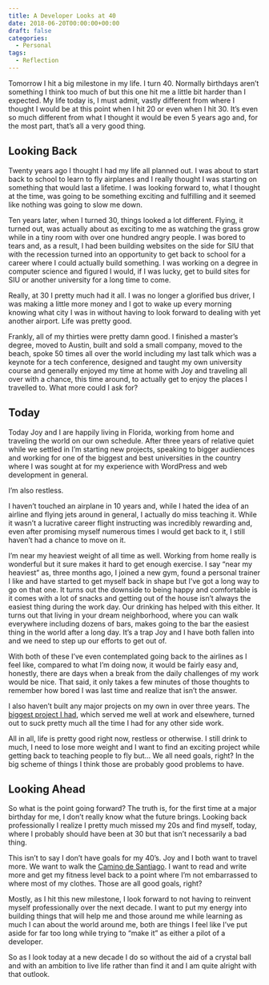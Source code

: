 ```yaml
---
title: A Developer Looks at 40
date: 2018-06-20T00:00:00+00:00
draft: false
categories:
  - Personal
tags:
  - Reflection
---
```


Tomorrow I hit a big milestone in my life. I turn 40. Normally birthdays aren’t something I think too much of but this one hit me a little bit harder than I expected. My life today is, I must admit, vastly different from where I thought I would be at this point when I hit 20 or even when I hit 30. It’s even so much different from what I thought it would be even 5 years ago and, for the most part, that’s all a very good thing.

## Looking Back

Twenty years ago I thought I had my life all planned out. I was about to start back to school to learn to fly airplanes and I really thought I was starting on something that would last a lifetime. I was looking forward to, what I thought at the time, was going to be something exciting and fulfilling and it seemed like nothing was going to slow me down.

Ten years later, when I turned 30, things looked a lot different. Flying, it turned out, was actually about as exciting to me as watching the grass grow while in a tiny room with over one hundred angry people. I was bored to tears and, as a result, I had been building websites on the side for SIU that with the recession turned into an opportunity to get back to school for a career where I could actually build something. I was working on a degree in computer science and figured I would, if I was lucky, get to build sites for SIU or another university for a long time to come.

Really, at 30 I pretty much had it all. I was no longer a glorified bus driver, I was making a little more money and I got to wake up every morning knowing what city I was in without having to look forward to dealing with yet another airport. Life was pretty good.

Frankly, all of my thirties were pretty damn good. I finished a master’s degree, moved to Austin, built and sold a small company, moved to the beach, spoke 50 times all over the world including my last talk which was a keynote for a tech conference, designed and taught my own university course and generally enjoyed my time at home with Joy and traveling all over with a chance, this time around, to actually get to enjoy the places I travelled to. What more could I ask for?

## Today

Today Joy and I are happily living in Florida, working from home and traveling the world on our own schedule. After three years of relative quiet while we settled in I’m starting new projects, speaking to bigger audiences and working for one of the biggest and best universities in the country where I was sought at for my experience with WordPress and web development in general.

I’m also restless.

I haven’t touched an airplane in 10 years and, while I hated the idea of an airline and flying jets around in general, I actually do miss teaching it. While it wasn’t a lucrative career flight instructing was incredibly rewarding and, even after promising myself numerous times I would get back to it, I still haven’t had a chance to move on it.

I’m near my heaviest weight of all time as well. Working from home really is wonderful but it sure makes it hard to get enough exercise. I say “near my heaviest” as, three months ago, I joined a new gym, found a personal trainer I like and have started to get myself back in shape but I’ve got a long way to go on that one. It turns out the downside to being happy and comfortable is it comes with a lot of snacks and getting out of the house isn’t always the easiest thing during the work day. Our drinking has helped with this either. It turns out that living in your dream neighborhood, where you can walk everywhere including dozens of bars, makes going to the bar the easiest thing in the world after a long day. It’s a trap Joy and I have both fallen into and we need to step up our efforts to get out of.

With both of these I’ve even contemplated going back to the airlines as I feel like, compared to what I’m doing now, it would be fairly easy and, honestly, there are days when a break from the daily challenges of my work would be nice. That said, it only takes a few minutes of those thoughts to remember how bored I was last time and realize that isn’t the answer.

I also haven’t built any major projects on my own in over three years. The [biggest project I had][1], which served me well at work and elsewhere, turned out to suck pretty much all the time I had for any other side work.

All in all, life is pretty good right now, restless or otherwise. I still drink to much, I need to lose more weight and I want to find an exciting project while getting back to teaching people to fly but… We all need goals, right? In the big scheme of things I think those are probably good problems to have.

## Looking Ahead

So what is the point going forward? The truth is, for the first time at a major birthday for me, I don’t really know what the future brings. Looking back professionally I realize I pretty much missed my 20s and find myself, today, where I probably should have been at 30 but that isn’t necessarily a bad thing.

This isn’t to say I don’t have goals for my 40’s. Joy and I both want to travel more. We want to walk the [Camino de Santiago][2]. I want to read and write more and get my fitness level back to a point where I’m not embarrassed to where most of my clothes. Those are all good goals, right?

Mostly, as I hit this new milestone, I look forward to not having to reinvent myself professionally over the next decade. I want to put my energy into building things that will help me and those around me while learning as much I can about the world around me, both are things I feel like I’ve put aside for far too long while trying to “make it” as either a pilot of a developer.

So as I look today at a new decade I do so without the aid of a crystal ball and with an ambition to live life rather than find it and I am quite alright with that outlook.

 [1]: /2018/06/so-long-primary-vagrant/
 [2]: https://en.wikipedia.org/wiki/Camino_de_Santiago